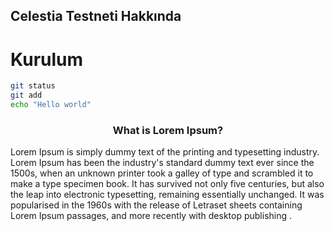 ## Celestia Testneti Hakkında

# Kurulum

```sh
git status
git add
echo "Hello world"
```
<p>
 <h3 style="text-align: center;">What is Lorem Ipsum? </h3>

Lorem Ipsum is simply dummy text of the printing and typesetting industry. Lorem Ipsum has been the industry's standard dummy text ever since the 1500s, when an unknown printer took a galley of type and scrambled it to make a type specimen book. It has survived not only five centuries, but also the leap into electronic typesetting, remaining essentially unchanged. It was popularised in the 1960s with the release of Letraset sheets containing Lorem Ipsum passages, and more recently with desktop publishing
.
</p>
